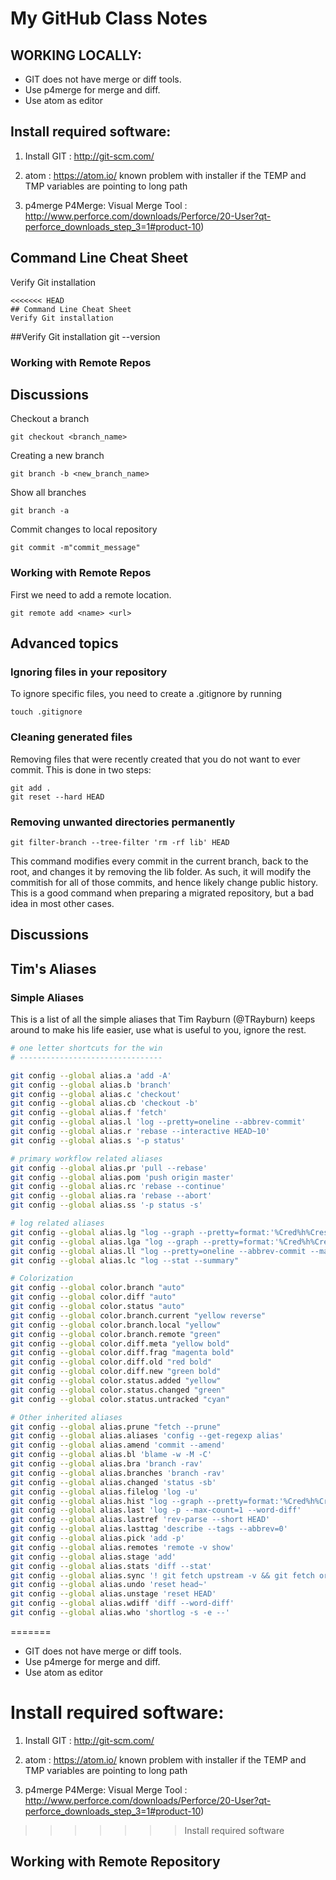 
# My GitHub Class Notes

## WORKING LOCALLY:

* GIT does not have merge or diff tools.
* Use p4merge for merge and diff.
* Use atom as editor

## Install required software:
1. Install GIT : http://git-scm.com/
2. atom : https://atom.io/
known problem with installer if the TEMP and TMP variables are pointing to long path

3. p4merge P4Merge: Visual Merge Tool : http://www.perforce.com/downloads/Perforce/20-User?qt-perforce_downloads_step_3=1#product-10)

## Command Line Cheat Sheet
Verify Git installation
```
<<<<<<< HEAD
## Command Line Cheat Sheet
Verify Git installation
```
##Verify Git installation
git --version

### Working with Remote Repos

## Discussions
Checkout a branch
```
git checkout <branch_name>
```

Creating a new branch
```
git branch -b <new_branch_name>
```

Show all branches
```
git branch -a
```

Commit changes to local repository
```
git commit -m"commit_message"
```

### Working with Remote Repos
First we need to add a remote location.

```
git remote add <name> <url>
```


## Advanced topics
### Ignoring files in your repository
To ignore specific files, you need to create a .gitignore by running
```
touch .gitignore
```

### Cleaning generated files
Removing files that were recently created that you do not want to ever commit.
This is done in two steps:
```
git add .
git reset --hard HEAD
```

### Removing unwanted directories permanently

```
git filter-branch --tree-filter 'rm -rf lib' HEAD
```
This command modifies every commit in the current branch, back to the root, and changes it by removing the lib folder. As such, it will modify the commitish for all of those commits, and hence likely change public history. This is a good command when preparing a migrated repository, but a bad idea in most other cases.



## Discussions

## Tim's Aliases

### Simple Aliases

This is a list of all the simple aliases that Tim Rayburn (@TRayburn) keeps around to make his life easier, use what is useful to you, ignore the rest.

``` sh
# one letter shortcuts for the win
# --------------------------------

git config --global alias.a 'add -A'
git config --global alias.b 'branch'
git config --global alias.c 'checkout'
git config --global alias.cb 'checkout -b'
git config --global alias.f 'fetch'
git config --global alias.l 'log --pretty=oneline --abbrev-commit'
git config --global alias.r 'rebase --interactive HEAD~10'
git config --global alias.s '-p status'

# primary workflow related aliases
git config --global alias.pr 'pull --rebase'
git config --global alias.pom 'push origin master'
git config --global alias.rc 'rebase --continue'
git config --global alias.ra 'rebase --abort'
git config --global alias.ss '-p status -s'

# log related aliases
git config --global alias.lg "log --graph --pretty=format:'%Cred%h%Creset -%C(yellow)%d%Creset %s %Cgreen(%cr) %C(bold blue)<%an>%Creset' --abbrev-commit --date=relative"
git config --global alias.lga "log --graph --pretty=format:'%Cred%h%Creset -%C(yellow)%d%Creset %s %Cgreen(%cr) %C(bold blue)<%an>%Creset' --abbrev-commit --date=relative --all"
git config --global alias.ll "log --pretty=oneline --abbrev-commit --max-count=15"
git config --global alias.lc "log --stat --summary"

# Colorization
git config --global color.branch "auto"
git config --global color.diff "auto"
git config --global color.status "auto"
git config --global color.branch.current "yellow reverse"
git config --global color.branch.local "yellow"
git config --global color.branch.remote "green"
git config --global color.diff.meta "yellow bold"
git config --global color.diff.frag "magenta bold"
git config --global color.diff.old "red bold"
git config --global color.diff.new "green bold"
git config --global color.status.added "yellow"
git config --global color.status.changed "green"
git config --global color.status.untracked "cyan"

# Other inherited aliases
git config --global alias.prune "fetch --prune"
git config --global alias.aliases 'config --get-regexp alias'
git config --global alias.amend 'commit --amend'
git config --global alias.bl 'blame -w -M -C'
git config --global alias.bra 'branch -rav'
git config --global alias.branches 'branch -rav'
git config --global alias.changed 'status -sb'
git config --global alias.filelog 'log -u'
git config --global alias.hist "log --graph --pretty=format:'%Cred%h%Creset -%C(yellow)%d%Creset %s %Cgreen(%cr) %C(bold blue) [%an]%Creset' --abbrev-commit --date=relative"
git config --global alias.last 'log -p --max-count=1 --word-diff'
git config --global alias.lastref 'rev-parse --short HEAD'
git config --global alias.lasttag 'describe --tags --abbrev=0'
git config --global alias.pick 'add -p'
git config --global alias.remotes 'remote -v show'
git config --global alias.stage 'add'
git config --global alias.stats 'diff --stat'
git config --global alias.sync '! git fetch upstream -v && git fetch origin -v && git checkout master && git merge upstream/master'
git config --global alias.undo 'reset head~'
git config --global alias.unstage 'reset HEAD'
git config --global alias.wdiff 'diff --word-diff'
git config --global alias.who 'shortlog -s -e --'
```
=======
* GIT does not have merge or diff tools.
* Use p4merge for merge and diff.
* Use atom as editor

# Install required software:
1. Install GIT : http://git-scm.com/
2. atom : https://atom.io/
known problem with installer if the TEMP and TMP variables are pointing to long path

3. p4merge P4Merge: Visual Merge Tool : http://www.perforce.com/downloads/Perforce/20-User?qt-perforce_downloads_step_3=1#product-10)
>>>>>>> Install required software
## Working with Remote Repository
